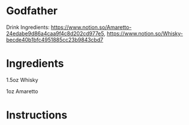 # Godfather

Drink Ingredients: https://www.notion.so/Amaretto-24edabe9d86a4caa9f4c8d202cd977e5, https://www.notion.so/Whisky-becde40b1bfc4951885cc23b9843cbd7

# Ingredients

1.5oz Whisky

1oz Amaretto

# Instructions